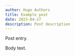 ```yaml
---
author: Hugo Authors
title: Example post
date: 2023-04-27
description: Post description
---
```


Post entry.
<!--more-->

Body text.